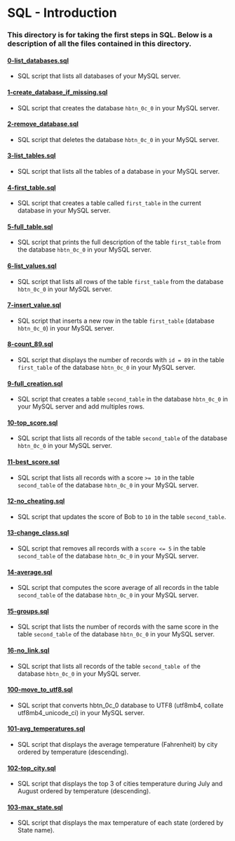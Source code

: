 # SQL - Introduction
### This directory is for taking the first steps in SQL. Below is a description of all the files contained in this directory.
 
#### [0-list_databases.sql](./0-list_databases.sql)
* SQL script that lists all databases of your MySQL server.

#### [1-create_database_if_missing.sql](./1-create_database_if_missing.sql)
* SQL script that creates the database `hbtn_0c_0` in your MySQL server.

#### [2-remove_database.sql](./2-remove_database.sql)
* SQL script that deletes the database `hbtn_0c_0` in your MySQL server.

#### [3-list_tables.sql](./3-list_tables.sql)
* SQL script that lists all the tables of a database in your MySQL server.

#### [4-first_table.sql](./4-first_table.sql)
* SQL script that creates a table called `first_table` in the current database in your MySQL server.

#### [5-full_table.sql](./5-full_table.sql)
* SQL script that prints the full description of the table `first_table` from the database `hbtn_0c_0` in your MySQL server.

#### [6-list_values.sql](./6-list_values.sql)
* SQL script that lists all rows of the table `first_table` from the database `hbtn_0c_0` in your MySQL server.

#### [7-insert_value.sql](./7-insert_value.sql)
* SQL script that inserts a new row in the table `first_table` (database `hbtn_0c_0`) in your MySQL server.

#### [8-count_89.sql](./8-count_89.sql)
* SQL script that displays the number of records with `id = 89` in the table `first_table` of the database `hbtn_0c_0` in your MySQL server.

#### [9-full_creation.sql](./9-full_creation.sql)
* SQL script that creates a table `second_table` in the database `hbtn_0c_0` in your MySQL server and add multiples rows.

#### [10-top_score.sql](./10-top_score.sql)
* SQL script that lists all records of the table `second_table` of the database `hbtn_0c_0` in your MySQL server.

#### [11-best_score.sql](./11-best_score.sql)
* SQL script that lists all records with a score `>= 10` in the table `second_table` of the database `hbtn_0c_0` in your MySQL server.

#### [12-no_cheating.sql](./12-no_cheating.sql)
* SQL script that updates the score of Bob to `10` in the table `second_table`.

#### [13-change_class.sql](./13-change_class.sql)
* SQL script that removes all records with a `score <= 5` in the table `second_table` of the database `hbtn_0c_0` in your MySQL server.

#### [14-average.sql](./14-average.sql)
* SQL script that computes the score average of all records in the table `second_table` of the database `hbtn_0c_0` in your MySQL server.

#### [15-groups.sql](./15-groups.sql)
* SQL script that lists the number of records with the same score in the table `second_table` of the database `hbtn_0c_0` in your MySQL server.

#### [16-no_link.sql](./16-no_link.sql)
* SQL script that lists all records of the table `second_table of` the database `hbtn_0c_0` in your MySQL server.

#### [100-move_to_utf8.sql](./100-move_to_utf8.sql)
* SQL script that converts hbtn_0c_0 database to UTF8 (utf8mb4, collate utf8mb4_unicode_ci) in your MySQL server.

#### [101-avg_temperatures.sql](./101-avg_temperatures.sql)
* SQL script that displays the average temperature (Fahrenheit) by city ordered by temperature (descending).

#### [102-top_city.sql](./102-top_city.sql)
* SQL script that displays the top 3 of cities temperature during July and August ordered by temperature (descending).

#### [103-max_state.sql](./103-max_state.sql)
* SQL script that displays the max temperature of each state (ordered by State name).
